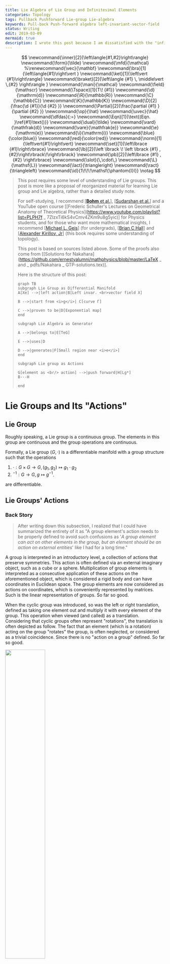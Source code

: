 ```yaml
---
title: Lie Algebra of Lie Group and Infinitesimal Elements
categories: Topology
tags: Pullback Pushforward Lie-group Lie-algebra
keywords: Pull-back Push-forward algebra left-invariant-vector-field
status: Writing
edit: 2019-03-09
mermaid: true
description: I wrote this post because I am dissatisfied with the "infinitesimal operators" and the abuse of "generators" without proper explanations in some textbooks with physicists as target readers. I am trying to understand the rigorous definition of this "infinitesimal operator" and get some intuition about the concept of "generators".
---
```


$$
\newcommand{\inner}[2]{\left\langle{#1,#2}\right\rangle}
\newcommand{\form}{\tilde}
\newcommand{\mfd}{\mathcal}
%\renewcommand{\vec}{\mathbf}
\newcommand{\bra}[1]{\left\langle{#1}\right\vert }
\newcommand{\ket}[1]{\left\vert {#1}\right\rangle}
\newcommand{\braket}[2]{\left\langle {#1} \, \middle\vert \,{#2} \right\rangle }
\newcommand{\mani}{\mathcal}
\newcommand{\field}{\mathscr}
\newcommand{\Tspace}[1]{T\! {#1}}
\newcommand{\d}{\mathrm{d}}
\newcommand{\R}{\mathbb{R}}
\newcommand{\C}{\mathbb{C}}
\newcommand{\K}{\mathbb{K}}
\newcommand{\D}[2]{\frac{\d {#1}}{\d {#2} }}
\newcommand{\Partial}[2]{\frac{\partial {#1} }{\partial {#2} }}
\newcommand{\op}{\hat}
\newcommand{\uvec}{\hat}
\newcommand{\dfdas}{:=}
\newcommand{\Eqn}[1]{\text{(Eqn. }\ref{#1}\text{)}}
\newcommand{\dual}{\tilde}
\newcommand{\vard}{\mathfrak{d}}
\newcommand{\vare}{\mathfrak{e}}
\newcommand{\e}{\mathrm{e}}
\newcommand{\i}{\mathrm{i}}
\newcommand{\blue}{\color{blue}}
\newcommand{\red}{\color{red}}
\newcommand{\norm}[1]{\left\vert{#1}\right\vert}
\newcommand{\set}[1]{\left\lbrace {#1}\right\rbrace}
\newcommand{\lb}[2]{\left \lbrack \! \left \lbrack {#1} , {#2}\right\rbrack\!\right\rbrack}
\newcommand{\pb}[2]{\left\lbrace {#1} , {#2} \right\rbrace}
\newcommand{\slot}{\,\cdot\,}
\newcommand{\L}{\mathsf{L}}
\newcommand{\lact}{\triangleright}
\newcommand{\ract}{\triangleleft}
\newcommand{\id}{1\!\!\!\mathsf{\phantom{I}I}}
\notag
$$

> This post requires some level of understanding of Lie groups. This post is more like a proposal of reorganized material for learning Lie group and Lie algebra, rather than a detailed study note. 
>
> For self-studying, I recommend [[**Bohm** et al.](https://www.springer.com/us/book/9783540000310)], [[Sudarshan et al.](https://www.worldscientific.com/worldscibooks/10.1142/9751)] and a YouTube open course [[Frederic Schuller's Lectures on Geometrical Anatomy of Theoretical Physics](https://www.youtube.com/playlist?list=PLPH7f _ 7ZlzxTi6kS4vCmv4ZKm9u8g5yic)] for Physics students, and for those who want more mathematical insights, I recommend [[Michael L. Geis](http://scholar.rose-hulman.edu/rhumj/vol15/iss2/5/)] (for undergrads), [[Brian C Hall](https://www.springer.com/us/book/9783319134666)] and [[Alexander Kirillov, Jr](https://www.cambridge.org/core/books/an-introduction-to-lie-groups-and-lie-algebras/98E68056F3EE57686421863E2B0B5DF4)] (this book requires some understanding of topology). 
>
> This post is based on sources listed above. Some of the proofs also come from [[Solutions for Nakahara](https://github.com/ernestyalumni/mathphysics/blob/master/LaTeX _ and _ pdfs/Nakahara _ GTP-solutions.tex)].
>
> Here is the structure of this post:
>
> ```mermaid
> graph TB
> subgraph Lie Group as Differential Manifold
> A[Xe] -->|left action|B[Left invar. <br>vector field X]
> 
> B -->|start from <i>g</i>| C[curve Γ]
> 
> C -->|proven to be|D[Exponential map]
> end
> 
> subgraph Lie Algebra as Generator
> 
> A -->|belongs to|E[TeG]
> 
> E -->|uses|D
> 
> D -->|generates|F[Small region near <i>e</i>]
> end
> 
> subgraph Lie group as Actions
> 
> G[element as <br/> action] -->|push forward|H[Lg*]
> B---H
> 
> end
> 
> ```

# Lie Groups and Its "Actions"

## Lie Group

Roughly speaking, a Lie group is a continuous group. The elements in this group are continuous and the group operations are continuous.

Formally, a Lie group $(G,\cdot)​$ is a differentiable manifold with a group structure such that the operations

1. $\cdot : G\times G \rightarrow G,\, (g _ 1,g _ 2)\mapsto g _ 1\cdot g _ 2​$
2. $^{-1}: G\rightarrow G,\, g\mapsto g^{-1}$.

are differentiable.

## Lie Groups' Actions

### Back Story

> After writing down this subsection, I realized that I could have summarized the entirety of it as "A group element's action needs to be properly defined to avoid such confusions as '*A group element can act on other elements in the group, but an element should be an action on external entities*' like I had for a long time."

A group is interpreted in an introductory level, a collection of actions that preserve symmetries. This action is often defined via an external imaginary object, such as a cube or a sphere. Multiplication of group elements is interpreted as a consecutive application of these actions on the aforementioned object, which is considered a rigid body and can have coordinates in Euclidean space. The group elements are now considered as actions on coordinates, which is conveniently represented by matrices. Such is the linear representation of groups. So far so good.

When the cyclic group was introduced, so was the left or right translation, defined as taking one element out and multiply it with every element of the group. This operation when viewed (and called) as a translation. Considering that cyclic groups often represent "rotations", the translation is often depicted as follow. The fact that an element (which is a rotation) acting on the group "rotates" the group, is often neglected, or considered as a trivial coincidence. Since there is no "action on a group" defined. So far so good.

<img src="https://raw.githubusercontent.com/yk-liu/yk-liu.github.io/master/_posts/2019-01-12-Lie-Group-and-Lie-Agebra/assets/translation.png" width="50%">

Then a more mathematical way of defining a group is introduced. Multiplication with a bunch of properties (namely closure, associativity, identity and invertibility) is defined on a set, making it a group. There is really not much to say about what is in this set. For all one knows, it's like a point set, with each point representing "something" like an action. This point of view is validified when one learned that $\set{ \e^{\i 2\pi j/ N} \mid j=1,2,3,\cdots, N}$ is a perfect cyclic group under multiplication of numbers. So far so good.

By taking the mathematical highroad, the external "rigid body" is removed. Previously we need two parts to define a group, one is the set of "actions", the other is something "to be acted". The former can be represented as matrices, the latter a set of coordinates. It makes no sense saying that a matrix "rotates another matrix $\frac{\pi}{6}$ around $x$-axis". When faced with such discrepancy, I thought that the naïve view of groups as point sets must be wrong. Groups must be made of something much more complicated than matrices, let along points. Since the group elements can somehow act on each other as well as on other entities. 

Thing got out of hand when I encountered Lie group. Similar to discrete groups, I first learned that continuous operations such a translation and rotations are represented by Lie groups. So a Lie group is made of continuous operations (often considered acting on a sphere). Then I learned formally, a Lie group is defined as a smooth manifold equipped with smooth group operations, which clearly means that a Lie group is made of points! Then there is the concept of left and right translations, depicted as magical translations along the one-parameter subgroups. $g(s)\circ g(t)$ is understood as $g(s)$ as a action acting on the point $g(t)$, moving it to a new point $g(s+t)=g(s)\circ g(t)​$. 

<img src="https://raw.githubusercontent.com/yk-liu/yk-liu.github.io/master/_posts/2019-01-12-Lie-Group-and-Lie-Agebra/assets/LieTranslation.png" width="45%">

The confusing property that a group element can act on the group itself is caused by lack of proper definition of "action" of a group element. This chapter is often organized at the end of Lie group, but I think that early exposure to this concept helps to reduce the aforementioned confusion.

### Lie Groups' Actions on Manifold

A **left $G$-action** of a Lie group $(G,\cdot)$ on a manifold $\mfd M$ is a binary operation $(\slot,\slot)$ sometimes denoted as $\triangleright$.

$$
G\times \mfd M \rightarrow \mfd M: (g,p)\mapsto g\lact p
$$

such that

$$
\begin{align*}
e\lact p &= p,\\
g _ 1 \lact \left(g _ 2 \lact p\right) &= \left(g _ 2\cdot g _ 1\right)\lact p.
\end{align*}
$$

Sometimes a dot "$\,\cdot\,$" is abused to denote this left action as $g\cdot p$ when there is no ambiguity about which operation to be used.

In a similar fashion, a **right $G$-action** $\ract$ is defined as

$$
\mfd M \times G \rightarrow \mfd M : (p,g)\mapsto p\ract g
$$

such that 

$$
\begin{align*}
p\ract e &= p,\\
\left(p \ract g _ 2\right)\ract g _ 1  &= p \ract \left(g _ 1 \cdot g _ 2\right) .
\end{align*}
$$

### Lie Group's Actions on Itself

Notice that Lie group itself is a manifold, on which Lie group can thus "act". The **left action** or **left translation**: $L _ g: G\rightarrow G​$ is defined by $L _ g(h)=g\cdot h​$. Written in the form of **left $G​$-action** on itself, it reads:

$$
\begin{align*}
&G \times G \rightarrow G:
&L _ g(h) \mapsto g \lact h \dfdas g\cdot h \in G
\end{align*}
$$

Similarly, **Right action** or **right translation** $R _ g : G\rightarrow G$ is defined by $R _ g(h) = h\cdot g$. 

### Lie Group's Actions: Pushed Forward

#### Vectors Are Pushed Forward

This section follows [[**Bohm**, A. et al](https://www.springer.com/us/book/9783540000310)].

Left $M _ 1$ and $M _ 2$ be smooth manifolds, $p\in M _ 1$ and $\varphi: M _ 1\rightarrow M _ 2$ be a smooth function. Then $\varphi$ induces a *linear* map 

$$
\varphi _ * : T _ p M _ 1 \rightarrow T _ {\varphi(p)}M _ 2
$$

celled the **pushforward** or the **differential map**. This map is described by considering an arbitrary tangent vector $v _ p\in T _ p M$ to a curve $C _ 1:[0,1]\rightarrow M _ 1$, i.e., $v _ p = \Big.\D{C _ 1}{t}\Big\vert _ {t=0}$. The image of $C _ 1$ is a smooth curve in $M _ 2$ under $\varphi$:

$$
C _ 2\dfdas\varphi\circ C _ 1: [0,1]\rightarrow M _ 2
$$

The push forward of a vector is then

$$
\varphi _ * (v _ p)=v _ {*p} \dfdas \Big.\D{C _ 2}{t}\Big\vert _ {t=0}
$$

#### \*Differential Forms Are Pulled Back

This section follows [[**Bohm**, A. et al](https://www.springer.com/us/book/9783540000310)].

Left $M _ 1​$ and $M _ 2​$ be smooth manifolds, $p\in M _ 1​$ and $\varphi: M _ 1\rightarrow M _ 2​$ be a smooth function. Then $\varphi​$ induces a *linear* map between cotangent spaces,

$$
\varphi ^ * : T _ p^* M _ 1 \leftarrow T _ {\varphi(p)}^*M _ 2
$$

called the **pullback map**. This map is described by considering an arbitrary cotangent vector $\omega _ {\varphi(p)}​$ at $T _ {\varphi(p)}^*M​$. The pullback is defined as its action on an arbitrary element $u _ p​$ of $T _ pM​$. We have

$$
\big[\varphi^*(\omega _ {\varphi(p)})\big](v _ p)=\omega^* _ {\varphi(p)}(u _ p)\dfdas \omega _ {\varphi(p)}(v _ {*p})
$$

where the RHS only contains quantities we have defined.

#### Push Forward of Left and Right Actions

each of these actions also defines the action of $G$ on vector fields as well as differential forms on $G$ (as a manifold). For a tangent vector $v ∈ T _ hG$ at $h\in G$, the push forward of left action $(L _ g) _ ∗$ will move the vector to $T _ {g\cdot h} G$. This map is denoted as

$$
(L _ g) _ *: T _ gG\ni v\mapsto (L _ g) _ * v\in T _ {g\cdot m}.
$$

Sometimes the notion of dot "$\,\cdot\,$" is again abused to denoted such action as $g\cdot v = (L _ g) _ *v$.

<img src="https://raw.githubusercontent.com/yk-liu/yk-liu.github.io/master/_posts/2019-01-12-Lie-Group-and-Lie-Agebra/assets/LieActionPushForward.png" width="35%">

In short, **the left action $L _ g$ carries everything defined on $h$ to $g\cdot h$ like a simple translation**.

The vector field $X$ on $G$ can be thus pushed forward to another vector field ${L _ g}^* X$:

$$
({L _ g}^* X) _ {gh}\dfdas {L _ g}^* (X _ h)
$$

## Lie Group's Matrix Representations

The idea of relating a Lie group to a set of action is closely related to the notion of representation. When we choose to make Lie group act on a Euclidean space, the transformation can be described by a matrix. In other words, a one-to-one correspondence can be established between a Lie group and a set of matrices.

# Lie Group as A Differential Manifold

A nice thing about a manifold is that it can be treated as a usual Euclidean space locally. Most importantly, calculus structures can be introduced on a manifold, and all the related theorems will hold. Lie groups are named after Norwegian mathematician Sophus Lie, who wanted to have an elegant solution to ODEs. 

> Galois inspired Lie. If the discrete invariance group of an algebraic equation could be exploited to generate algorithms to solve the algebraic equation “by radicals,” might it be possible that the continuous invariance group of a differential equation could be exploited to solve the differential equation “by quadratures”? ... But what is the group that leaves the solutions of a differential equation invariant — or maps solutions into solutions? It turns out to be none other than the trivial constant that can be added to any indefinite integral. The additive constant is an element in a translation group. **(from Robert Gilmore)**

In this section, the ***Fundamental Theorem of Ordinary Differential Equations***  is used extensively. The theorem basically states that for any vector field over a smooth manifold, there **exists** a **unique** curve on a neighborhood of each point.

## From Lie Groups to Coordinates

Consider a Lie group $G$ with coordinates introduced in some neighborhood $N _ 0$ of the identity $e$. Thus any element $g\in N _ 0$ has a coordinate in $\R^n$ such that:

$$
g\rightarrow \left( g^1,g^2,\cdots, g^n\right).
$$

For convenience, the coordinate of identity $e$ is set to be the origin $(0,0,\cdots,0)$ without loss of generality. 

Inside this neighborhood $N _ 0$,  we can always find a subset $N^\prime$ that preserves the structure of Lie group. 

## Left Invariant Vector Fields

Remember that vectors, as well as vector fields, can be pushed forward. In analogy with **constant vector fields**, **left (or right)-invariant vector fields** are introduced. A left invariant vector field $X​$ is called left invariant if for any $g\in G​$,

$$
{L _ g}_* X = X.
$$

Alternatively, one can write this as a point wise vector equation:

$$
{L _ g}_* (X _ h)\stackrel{\text{by def.}}{=}({L _ g}^* X) _ {gh}= X _ {gh} \label{pointwise-left-invar.}
$$
$\Eqn{pointwise-left-invar.}​$ tells us that for any two points on the manifold $h​$ and $gh​$, the vectors are related by a simple "translation". Which means if the manifold is chosen to be Euclidean space, the left invariant vector field would be constant.

For future reference, some of properties of left invariant vector fields are listed here with some explanations: $\forall g \in G$, $\forall f \in C^\infty(G)$:
$$
\small\begin{align}
&\text{$f(t)$'s direc. deriv. along ${L _ g}_*X _ h$ }& ({L _ g}_*X _ h)f &= X _ {gh} f & \text{$f(t)$'s direc. deriv. along $X _ {gh}$ }
\\
&\text{$f(L_g(t))=f(g\cdot t)$'s direc. deriv. along $X_h$} & X _ h (f\circ L _ g)&= (Xf )_{gh} & \small\text{$f(t)$'s tangent VF at $g\cdot h$}
\\
&\text{$f(g\cdot t)$'s tangent V.F.} &X(f\circ L _ g)&={L_g}_*(Xf) & \small\text{$f(t)$'s tangent VF, left translated} \label{left-invar.-property3}\\
&\text{$f(t)$'s tangent vector field at $gh$} & [Xf](gh) & \!\stackrel{\tiny\text{by def.}}{=}([Xf]\circ L_g) h & \text{function $[Xf]\!\circ\! L_g$ eval. at $h$} \label{left-invar.-property4}
\end{align}
$$

###  Bracket of Left-Invariant Vector Fields

This section follows [[**Bohm**, A. et al](https://www.springer.com/us/book/9783540000310)].

If we have two vector fields $V=V^i(x)\Partial{}{x^i}$ and $W=W^j(x)\Partial{}{x^j}$, we first define the composite of vectors $V \circ W$ as their actions on function $f(x)​$ , notice that

$$
W _ p(f) =W^j(x _ p)\Partial{f}{x^j} \in \R
$$

can be seen as a function $W(f): M\rightarrow \R,  p \mapsto W^j(x _ p)\Partial{f}{x^j}$. Thus we can apply another vector filed to this function as:

$$
\begin{align*}
\Big[V\circ W \Big](f) &= V\Big(W(f)\Big)\\
&=V^i(x) \cdot \Partial{}{x^i}\bigg(W^j(x _ p)\Partial{f}{x^j}\bigg)\\
\end{align*}
$$

Notice that both $W^j(x _ p)​$ and $\Partial{f(x)}{x^j}​$ are merely functions $M\rightarrow \R​$, thus the Leibnitz rule applies,

$$
\begin{align*}
\Big[V\circ W \Big](f) &=V^i(x) \cdot \Partial{}{x^i}\bigg(W^j(x _ p)\Partial{f}{x^j}\bigg)\\
&=V^i(x) \cdot \left(\Partial{W^j(x _ p)}{x^i}\cdot\Partial{f}{x^j}\right) +V^i(x) \cdot \left(W^j(x _ p)\cdot \Partial{\Partial{f}{x^j}}{x^i}\right)
\end{align*}
$$

notice from basic calculus

$$
\Partial{}{x^i}(\Partial{f}{x^j}) = \Partial{^2}{x^i\partial{x^j}} f = \Partial{}{x^j}(\Partial{f}{x^i})
$$

Write that in operator form, we have

$$
V\circ W  =V^i(x) \cdot \left(\Partial{W^j(x _ p)}{x^i}\cdot\Partial{}{x^j}\right) +V^i(x) \cdot \left(W^j(x _ p)\cdot \Partial{^2}{x^i\partial x^j}\right)
$$

Now we can define the **commutator**:

$$
\begin{align*}
[V,W] &=V \circ W - W\circ V\\
&=V^i(x) \cdot \left(\Partial{W^j(x _ p)}{x^i}\cdot\Partial{}{x^j}\right) +V^i(x) \cdot \left(W^j(x _ p)\cdot \Partial{^2}{x^i\partial x^j}\right) - \\ 
&\qquad W^j(x) \cdot \left(\Partial{V^i(x _ p)}{x^j}\cdot\Partial{}{x^i}\right) +W^i(x) \cdot \left(V^j(x _ p)\cdot \Partial{^2}{x^j\partial x^i}\right)\\
& = V^i(x) \cdot \left(\Partial{W^j(x _ p)}{x^i}\cdot\Partial{}{x^j}\right)- W^j(x) \cdot \left(\Partial{V^i(x _ p)}{x^j}\cdot\Partial{}{x^i}\right)
\end{align*}
$$

notice that the indices $i, j ​$ are summed over, so it's okay to change the latter dummy indices in both terms so we can collect them.

$$
\begin{align*}
[V,W]  & = V^i(x) \cdot \left(\Partial{W^k(x _ p)}{x^i}\cdot\Partial{}{x^k}\right)- W^j(x) \cdot \left(\Partial{V^k(x _ p)}{x^j}\cdot\Partial{}{x^k}\right)\\
&= \underbrace{\left(V^i(x) \cdot \Partial{W^k(x _ p)}{x^i}- W^j(x) \cdot \Partial{V^k(x _ p)}{x^j}\right)} _ {U^k}\cdot\Partial{}{x^k}\\
\end{align*}
$$

### Properties of Brackets

1. Closedness: (see Nakahara (5.112))
   $$
   \begin{align}
   (L_g)_*([X,Y])_a& = [(L_g)_*X,(L_g)_*Y] = [X,Y]_{ag}
    \label{bracketclosedness}
    \end{align}
   $$

2. Bilinearity:
   $$
   \begin{align}
   			[X, c_1 Y_1 + c_2 Y_2 ] & = X^{\mu} \frac{ \partial}{ \partial x^{\mu} } ( c_1 Y_1 + c_2 Y_2)^{\nu} - ( c_1 Y_1 + c_2 Y_2)^{\mu}  \frac{ \partial X^{\nu} }{ \partial x^{\mu} } = \\ \notag
   			& = c_1 \left( X^{\mu} \frac{ \partial Y_1^{\nu} }{ \partial x^{\mu}  } - Y_1^{\mu} \frac{ \partial X^{\nu }}{ \partial x^{\mu }} \right) + c_2 \left( X^{\mu} \frac{ \partial Y_2^{\nu} }{  \partial x^{\mu} } - Y_2^{\mu} \frac{ \partial X^{\nu }}{ \partial x^{\mu} } \right) = c_1 [ X,Y_1] + c_2[ X,Y_2]  \\ \notag
   			[c_1 X_1 + c_2 X_2, Y ] & = (c_1 X_1 + c_2 X_2)^{\mu} \frac{ \partial Y^{\nu}}{ \partial x^{\mu} } - Y^{\mu} \frac{ \partial }{ \partial x^{\mu} }( c_1 X_1 + c_2 X_2)^{\nu} = \\ \notag
   			& = c_1 \left( X_1^{\mu} \frac{ \partial Y^{\nu}}{ \partial x^{\mu} } - Y^{\mu} \frac{ \partial X_1^{\nu}}{ \partial x^{\mu }} \right) + c_2 \left( X_2^{\mu} \frac{ \partial Y^{\nu }}{ \partial x^{\mu }} - Y^{\mu} \frac{ \partial X_2^{\nu }}{ \partial x^{\mu}} \right) = c_1 [X_1, Y] + c_2 [ X_2, Y ] 
               \label{bracketbilinearity}
   			\end{align}
   $$

3. Anti-symmetry:
   $$
   [Y,X] = Y^{\mu} \frac{ \partial X^{\nu}}{ \partial x^{\mu} } - X^{\mu} \frac{ \partial Y^{\nu }}{ \partial x^{\mu }} = - \left( X^{\mu} \frac{ \partial Y^{\nu }}{ \partial x^{\mu} } - Y^{\mu} \frac{ \partial X^{\nu}}{ \partial x^{\mu }} \right) = - [ X,Y] \label{bracketantisymmertry}
   $$

4. Jacobi Identity:
   $$
   \begin{align}
   [[X,Y],Z] 
   & = [X,Y]^{\mu} \frac{ \partial Z^{\nu}}{ \partial x^{\mu }} - Z^{\mu} \frac{ \partial}{ \partial x^{\mu}} [X,Y]^{\nu} \\ \notag
   &= (X^a \partial_a Y^{\mu} - Y^a \partial_a X^{\mu} ) \partial_{\mu}Z^{\nu} - Z^{\mu} ( \partial_{\mu}X^a \partial_a Y^{\nu} + X^a \partial^2_{\mu a} Y^{\nu} - \partial_{\mu} Y^a\partial_a X^{\nu} - Y^a \partial^2_{\mu a} X^{\nu} ) \\ \notag
   &= X^a \partial_a Y^{\mu} \partial_{\mu} Z^{\nu} - Y^a \partial_a X^{\mu} \partial_{\mu} Z^{\nu} - Z^{\mu} \partial_{\mu} X^a \partial_a Y^{\nu} -Z^{\mu}X^a \partial^2_{\mu a} Y^{\nu} + Z^{\mu} \partial_{\mu} Y^a \partial_a X^{\nu} + Z^{\mu} Y^a \partial^2_{\mu a} X^{\nu} 
   \\ \notag
   &\text{Likewise,} \\ \notag
   [[Z,X],Y]^{\nu} &= Z^a \partial_a X^{\mu} \partial_{\mu} Y^{\nu} - X^a \partial_a Z^{\mu} \partial_{\mu} Y^{\nu} - Y^{\mu} \partial_{\mu} Z^a \partial_a X^{\nu} - Y^{\mu} Z^a \partial^2_{\mu a} X^{\nu} + Y^{\mu} \partial_{\mu} X^a \partial_a Z^{\nu} + Y^{\mu} X^a \partial^2_{\mu a} Z^{\nu} \\ \notag
   [[Y,Z],X]^{\nu} &= Y^a \partial_a Z^{\mu} \partial_{\mu} X^{\nu} - Z^a \partial_a Y^{\mu} \partial_{\mu} X^{\nu} - X^{\mu} \partial_{\mu} Y^a \partial_a Z^{\nu} - X^{\mu} Y^a \partial^2_{\mu a} Z^{\nu} + X^{\mu} \partial_{\mu} Z^a \partial_a Y^{\nu} + X^{\mu} Z^a \partial^2_{\mu a} Y^{\nu}\\
   &\text{All the $18$ terms cancel.} \notag
   \label{bracketjacobi}
   \end{align}
   $$
   

## Left Invariant Vector Fields and Integral Curves



## Left Invariant Vector Fields and One-parameter Subgroups





# Lie Algebra of a Lie Group



## Matrix Exponentials

A good place to start learning Lie groups is matrix lie groups. In matrix Lie groups, one important notion is matrix exponential. In this section, proofs are omitted and can be found on books listed in the beginning.

To avoid confusion with identity element $e$, the exponential is denoted as $\exp(X)​$, defined by the usual power series

$$
\exp (X) = \sum _ {n=0}^{\infty}\frac{X^n}{n!},
$$

where $X^0$ is defined to be the identity $\id$. This series converges for all $M _ n(\C)$. The symbol $M _ n(\K)$ stands for all $n\times n$ matrices whose entries are in $\K=\C \text{ or } \R$. 

The function $\exp(tX)$ define a smooth curve in $M _ n(\C)$.
